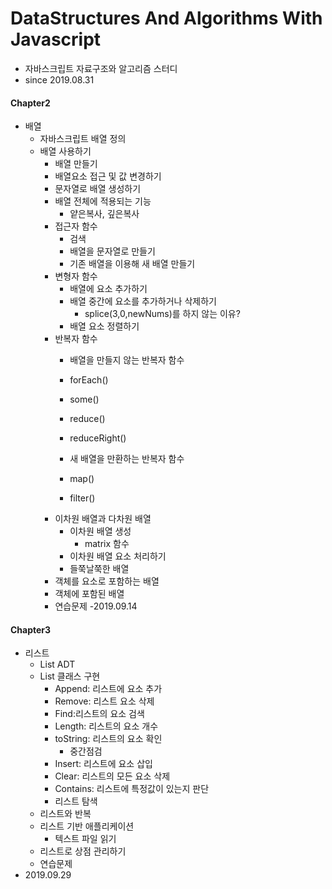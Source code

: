 # DataStructures And Algorithms With Javascript
- 자바스크립트 자료구조와 알고리즘 스터디
- since 2019.08.31

#### Chapter2
- 배열
    - 자바스크립트 배열 정의
    - 배열 사용하기
        - 배열 만들기
        - 배열요소 접근 및  값 변경하기
        - 문자열로 배열 생성하기
        - 배열 전체에 적용되는 기능
            - 얕은복사, 깊은복사
        - 접근자 함수
            - 검색
            - 배열을 문자열로 만들기
            - 기존 배열을 이용해 새 배열 만들기
        - 변형자 함수
            - 배열에 요소 추가하기
            - 배열 중간에 요소를 추가하거나 삭제하기
                - splice(3,0,newNums)를 하지 않는 이유?
            - 배열 요소 정렬하기
        - 반복자 함수
            - 배열을 만들지 않는 반복자 함수
            - forEach()
            - some()
            - reduce()
            - reduceRight()
            
            - 새 배열을 만환하는 반복자 함수
            - map()
            - filter()
        - 이차원 배열과 다차원 배열
            - 이차원 배열 생성
                - matrix 함수
            - 이차원 배열 요소 처리하기
            - 들쭉날쭉한 배열
        - 객체를 요소로 포함하는 배열
        - 객체에 포함된 배열
        - 연습문제
-2019.09.14
        
#### Chapter3
- 리스트
    - List ADT
    - List 클래스 구현
        - Append: 리스트에 요소 추가
        - Remove: 리스트 요소 삭제
        - Find:리스트의 요소 검색
        - Length: 리스트의 요소 개수
        - toString: 리스트의 요소 확인
            - 중간점검
        - Insert: 리스트에 요소 삽입 
        - Clear: 리스트의 모든 요소 삭제
        - Contains: 리스트에 특정값이 있는지 판단
        - 리스트 탐색
    - 리스트와 반복  
    - 리스트 기반 애플리케이션
        - 텍스트 파일 읽기
    -  리스트로 상점 관리하기
    - 연습문제
- 2019.09.29